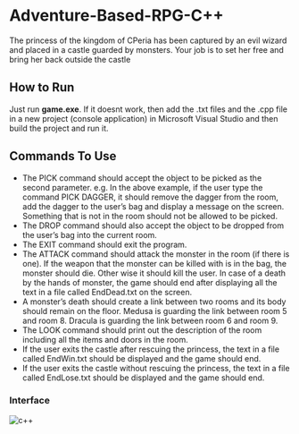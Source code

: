 # Adventure-Based-RPG-C++
The princess of the kingdom of CPeria has been captured by an evil wizard and placed in a castle guarded by monsters. Your job is to set her free and bring her back outside the castle

## How to Run
Just run __game.exe__. If it doesnt work, then add the .txt files and the .cpp file in a new project (console application) in Microsoft Visual Studio and then build the project and run it.

## Commands To Use
- The PICK command should accept the object to be picked as the second parameter. e.g. In the above example, if the user type the command PICK DAGGER, it should remove the dagger from the room, add the dagger to the user’s bag and display a message on the screen. Something that is not in the room should not be allowed to be picked.
- The DROP command should also accept the object to be dropped from the user’s bag into the current room.
- The EXIT command should exit the program.
- The ATTACK command should attack the monster in the room (if there is one). If the weapon that the monster can be killed with is in the bag, the monster should die. Other wise it should kill the user. In case of a death by the hands of monster, the game should end after displaying all the text in a file called EndDead.txt on the screen.
- A monster’s death should create a link between two rooms and its body should remain on the floor. Medusa is guarding the link between room 5 and room 8. Dracula is guarding the link between room 6 and room 9.
- The LOOK command should print out the description of the room including all the items and doors in the room.
- If the user exits the castle after rescuing the princess, the text in a file called EndWin.txt should be displayed and the game should end.
- If the user exits the castle without rescuing the princess, the text in a file called EndLose.txt should be displayed and the game should end.

### Interface
![c++](https://github.com/PlayZone30/Adventure-Based-RPG-C-/assets/133949037/d5460af1-3a87-48da-99f2-e00e1dcbdc0f)
